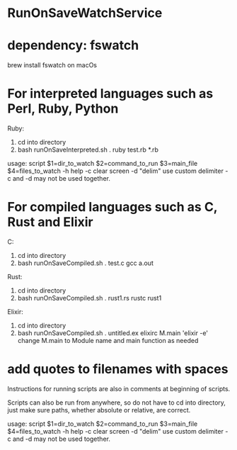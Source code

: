 # RunOnSaveWatchService

# dependency: fswatch

brew install fswatch on macOs


# For interpreted languages such as Perl, Ruby, Python
Ruby:
1. cd into directory
2. bash runOnSaveInterpreted.sh . ruby test.rb *.rb

usage:
	script $1=dir_to_watch $2=command_to_run $3=main_file $4=files_to_watch
	-h help
	-c clear screen
	-d "delim" use custom delimiter
	-c and -d may not be used together.

# For compiled languages such as C, Rust and Elixir
C:
1. cd into directory
2. bash runOnSaveCompiled.sh . test.c gcc a.out

Rust:
1. cd into directory
2. bash runOnSaveCompiled.sh . rust1.rs rustc rust1

Elixir:
1. cd into directory
2. bash runOnSaveCompiled.sh . untitled.ex elixirc M.main 'elixir -e'
	change M.main to Module name and main function as needed

# add quotes to filenames with spaces

Instructions for running scripts are also in comments at beginning of scripts.

Scripts can also be run from anywhere, so do not have to cd into directory, just make sure paths, whether absolute or relative, are correct.

usage:
	script $1=dir_to_watch $2=command_to_run $3=main_file $4=files_to_watch
	-h help
	-c clear screen
	-d "delim" use custom delimiter
	-c and -d may not be used together.